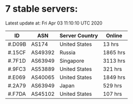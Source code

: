 # 7 stable servers:

Latest update at: Fri Apr 03 11:10:10 UTC 2020

| ID | ASN | Server Country | Online |
| -- | --- | -------------- | ------ |
| #.D09B | AS174 | United States | 13 hrs |
| #.15CF | AS49392 | Russia | 1865 hrs |
| #.7F1D | AS63949 | Singapore | 3113 hrs |
| #.9FC3 | AS53889 | United States | 321 hrs |
| #.E069 | AS40065 | United States | 1849 hrs |
| #.2A79 | AS63949 | Japan | 529 hrs |
| #.F7DA | AS45102 | United States | 107 hrs |

